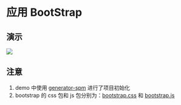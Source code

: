 # 应用 BootStrap

## 演示

![](https://t.alipayobjects.com/images/T1FkpcXXNSXXXXXXXX.gif)

## 注意

1. demo 中使用 [generator-spm](https://github.com/sorrycc/generator-spm) 进行了项目初始化
1. bootstrap 的 css 包和 js 包分别为：[bootstrap.css](http://spmjs.io/package/bootstrap.css) 和 [bootstrap.js](http://spmjs.io/package/bootstrap.js)
